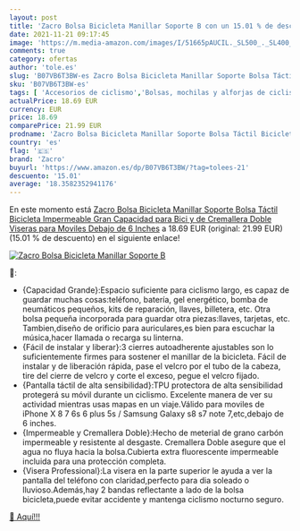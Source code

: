 ```yaml
---
layout: post
title: 'Zacro Bolsa Bicicleta Manillar Soporte B con un 15.01 % de descuento'
date: 2021-11-21 09:17:45
image: 'https://m.media-amazon.com/images/I/51665pAUCIL._SL500_._SL400_.jpg'
comments: true
category: ofertas
author: 'tole.es'
slug: 'B07VB6T3BW-es Zacro Bolsa Bicicleta Manillar Soporte Bolsa Táctil...'
sku: 'B07VB6T3BW-es'
tags: [ 'Accesorios de ciclismo','Bolsas, mochilas y alforjas de ciclismo','Ciclismo','Deportes y aire libre','Portabicicletas','Ropa y equipo para deportes','bicicleta','zacro', ]
actualPrice: 18.69 EUR
currency: EUR
price: 18.69
comparePrice: 21.99 EUR
prodname: 'Zacro Bolsa Bicicleta Manillar Soporte Bolsa Táctil Bicicleta Impermeable Gran Capacidad para Bici y de Cremallera Doble Viseras para Moviles Debajo de 6 Inches'
country: 'es'
flag: '🇪🇸'
brand: 'Zacro'
buyurl: 'https://www.amazon.es/dp/B07VB6T3BW/?tag=tolees-21'
descuento: '15.01'
average: '18.3582352941176'
---
```


En este momento está [Zacro Bolsa Bicicleta Manillar Soporte Bolsa Táctil Bicicleta Impermeable Gran Capacidad para Bici y de Cremallera Doble Viseras para Moviles Debajo de 6 Inches](https://www.amazon.es/dp/B07VB6T3BW/?tag=tolees-21) a 18.69 EUR (original: 21.99 EUR) (15.01 %  de descuento) en el siguiente enlace!

[![Zacro Bolsa Bicicleta Manillar Soporte B](https://m.media-amazon.com/images/I/51665pAUCIL._SL500_._SL400_.jpg)](https://www.amazon.es/dp/B07VB6T3BW/?tag=tolees-21)

🔎:

- {Capacidad Grande}:Espacio suficiente para ciclismo largo, es capaz de guardar muchas cosas:teléfono, batería, gel energético, bomba de neumáticos pequeños, kits de reparación, llaves, billetera, etc. Otra bolsa pequeña incorporada para guardar otra piezas:llaves, tarjetas, etc. Tambien,diseño de orificio para auriculares,es bien para escuchar la música,hacer llamada o recarga su linterna.
- {Fácil de instalar y liberar}:3 cierres autoadherente ajustables son lo suficientemente firmes para sostener el manillar de la bicicleta. Fácil de instalar y de liberación rápida, pase el velcro por el tubo de la cabeza, tire del cierre de velcro y corte el exceso, pegue el velcro fijado.
- {Pantalla táctil de alta sensibilidad}:TPU protectora de alta sensibilidad protegerá su móvil durante un ciclismo. Excelente manera de ver su actividad mientras usas mapas en un viaje.Válido para moviles de iPhone X 8 7 6s 6 plus 5s / Samsung Galaxy s8 s7 note 7,etc,debajo de 6 inches.
- {Impermeable y Cremallera Doble}:Hecho de meterial de grano carbón impermeable y resistente al desgaste. Cremallera Doble asegure que el agua no fluya hacia la bolsa.Cubierta extra fluorescente impermeable incluida para una protección completa.
- {Visera Professional}:La visera en la parte superior le ayuda a ver la pantalla del teléfono con claridad,perfecto para dia soleado o lluvioso.Además,hay 2 bandas reflectante a lado de la bolsa bicicleta,puede evitar accidente y mantenga ciclismo nocturno seguro.

[🛒 Aquí!!!](https://www.amazon.es/dp/B07VB6T3BW/?tag=tolees-21)
